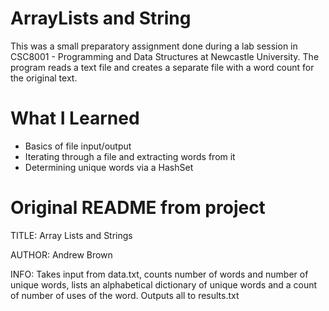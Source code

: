 # ArrayLists and String

This was a small preparatory assignment done during a lab session in CSC8001 - Programming and Data Structures at Newcastle University. The program reads a text file and creates a separate file with a word count for the original text.

# What I Learned

* Basics of file input/output
* Iterating through a file and extracting words from it
* Determining unique words via a HashSet

# Original README from project

TITLE:
    Array Lists and Strings
    
AUTHOR: 
    Andrew Brown


INFO:
    Takes input from data.txt, counts number of words and number of unique words,
    lists an alphabetical dictionary of unique words and a count of number of uses
    of the word. Outputs all to results.txt
